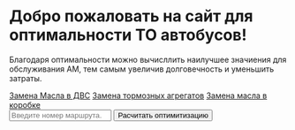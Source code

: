 <html lang="ru">
<head>
    <meta charset="UTF-8">
    <meta name="viewport" content="width=device-width, initial-scale=1.0">
</head>
<body>
    <h1>Добро пожаловать на сайт для оптимальности ТО автобусов!</h1>
    <p>Благодаря оптимальности можно вычисллить наилучшее значиения для обслуживания АМ, тем самым увеличив долговечность и уменьшить затраты.</p>
</body>
</html>
 <nav>
      <a class="active" href="#">Замена Масла в ДВС</a>
  <a href="#">Замена тормозных агрегатов</a>
  <a href="#">Замена масла в коробке</a>
  <div class="search-box">
  <form action="#">
    <input type="text" placeholder="Введите номер маршрута." name="search">
    <button type="submit">Расчитать оптимитизацию</button>
  </form>
  </div>
</nav>
<nav>
